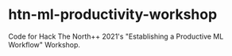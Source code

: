 # htn-ml-productivity-workshop
Code for Hack The North++ 2021's "Establishing a Productive ML Workflow" Workshop.
